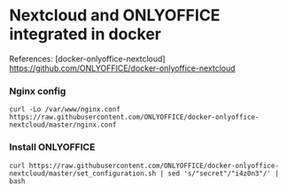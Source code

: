 # Nextcloud and ONLYOFFICE integrated in docker
References: [docker-onlyoffice-nextcloud] <https://github.com/ONLYOFFICE/docker-onlyoffice-nextcloud>

### Nginx config
```
curl -Lo /var/www/nginx.conf https://raw.githubusercontent.com/ONLYOFFICE/docker-onlyoffice-nextcloud/master/nginx.conf
```

### Install ONLYOFFICE
```
curl https://raw.githubusercontent.com/ONLYOFFICE/docker-onlyoffice-nextcloud/master/set_configuration.sh | sed 's/"secret"/"i4z0n3"/' | bash
```



